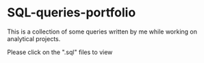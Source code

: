 # SQL-queries-portfolio

This is a collection of some queries written by me while working on analytical projects.

Please click on the ".sql" files to view
